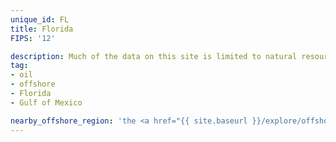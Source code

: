 ```yaml
---
unique_id: FL
title: Florida
FIPS: '12'

description: Much of the data on this site is limited to natural resource extraction on federal land, which represents 13.2% of all land in Florida. Florida also borders an offshore area with significant natural resource extraction, which may contribute to the state’s economy.
tag:
- oil
- offshore
- Florida
- Gulf of Mexico

nearby_offshore_region: 'the <a href="{{ site.baseurl }}/explore/offshore-gulf/">Gulf of Mexico</a>'
---
```

